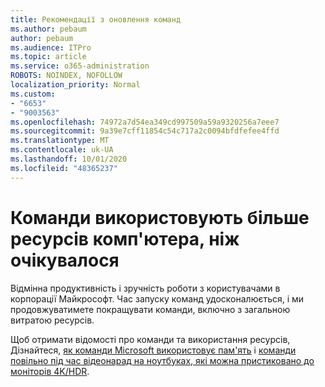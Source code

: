 ```yaml
---
title: Рекомендації з оновлення команд
ms.author: pebaum
author: pebaum
ms.audience: ITPro
ms.topic: article
ms.service: o365-administration
ROBOTS: NOINDEX, NOFOLLOW
localization_priority: Normal
ms.custom:
- "6653"
- "9003563"
ms.openlocfilehash: 74972a7d54ea349cd997509a59a9320256a7eee7
ms.sourcegitcommit: 9a39e7cff11854c54c717a2c0094bfdfefee4ffd
ms.translationtype: MT
ms.contentlocale: uk-UA
ms.lasthandoff: 10/01/2020
ms.locfileid: "48365237"
---
```

# <a name="teams-is-using-more-computer-resources-than-expected"></a>Команди використовують більше ресурсів комп'ютера, ніж очікувалося

Відмінна продуктивність і зручність роботи з користувачами в корпорації Майкрософт. Час запуску команд удосконалюється, і ми продовжуватимете покращувати команди, включно з загальною витратою ресурсів.  

Щоб отримати відомості про команди та використання ресурсів, Дізнайтеся, [як команди Microsoft використовує пам'ять](https://docs.microsoft.com/microsoftteams/teams-memory-usage-perf)  і  [команди повільно під час відеонарад на ноутбуках, які можна пристиковано до моніторів 4K/HDR](https://docs.microsoft.com/MicrosoftTeams/troubleshoot/known-issues/teams-slow-video-meetings-laptops-4k).
